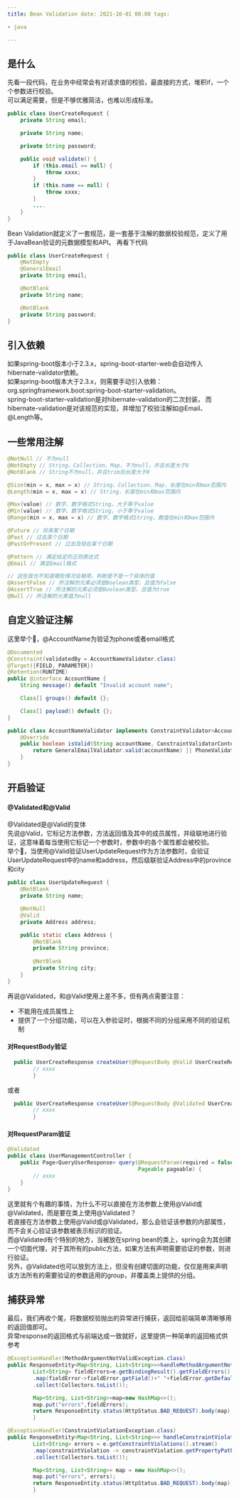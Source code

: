 ```yaml
---
title: Bean Validation date: 2021-10-01 00:00 tags:

- java

---
```


## 是什么

先看一段代码，在业务中经常会有对请求值的校验，最直接的方式，堆积if，一个个参数进行校验。  
可以满足需要，但是不够优雅简洁，也难以形成标准。

```java
public class UserCreateRequest {
    private String email;

    private String name;

    private String password;

    public void validate() {
        if (this.email == null) {
            throw xxxx;
        }
        if (this.name == null) {
            throw xxxx;
        }
        ....
    }
}
```

Bean Validation就定义了一套规范，是一套基于注解的数据校验规范，定义了用于JavaBean验证的元数据模型和API。 再看下代码

```java
public class UserCreateRequest {
    @NotEmpty
    @GeneralEmail
    private String email;

    @NotBlank
    private String name;

    @NotBlank
    private String password;
}
```

## 引入依赖

如果spring-boot版本小于2.3.x，spring-boot-starter-web会自动传入hibernate-validator依赖。  
如果spring-boot版本大于2.3.x，则需要手动引入依赖：org.springframework.boot:spring-boot-starter-validation。    
spring-boot-starter-validation是对hibernate-validation的二次封装， 而hibernate-validation是对该规范的实现，并增加了校验注解如@Email、@Length等。

## 一些常用注解

```java
@NotNull // 不为null
@NotEmpty // String、Collection、Map，不为null，并且长度大于0
@NotBlank // String不为null，并且trim后长度大于0

@Size(min = x, max = x) // String、Collection、Map，长度在min和max范围内
@Length(min = x, max = x) // String，长度在min和max范围内

@Max(value) // 数字、数字格式String，大于等于value
@Min(value) // 数字、数字格式String，小于等于value
@Range(min = x, max = x) // 数字、数字格式String，数值在min和max范围内

@Future // 将来某个日期
@Past // 过去某个日期
@PastOrPresent // 过去及现在某个日期

@Pattern // 满足给定的正则表达式
@Email // 满足Email格式

// 这些我也不知道哪些情况会被用，判断是不是一个具体的值
@AssertFalse // 所注解的元素必须是Boolean类型，且值为false
@AssertTrue // 所注解的元素必须是Boolean类型，且值为true
@Null // 所注解的元素值为null
```

## 自定义验证注解
这里举个🌰，@AccountName为验证为phone或者email格式
```java
@Documented
@Constraint(validatedBy = AccountNameValidator.class)
@Target({FIELD, PARAMETER})
@Retention(RUNTIME)
public @interface AccountName {
    String message() default "Invalid account name";

    Class[] groups() default {};

    Class[] payload() default {};
}
```
```java
public class AccountNameValidator implements ConstraintValidator<AccountName, String> {
    @Override
    public boolean isValid(String accountName, ConstraintValidatorContext context) {
        return GeneralEmailValidator.valid(accountName) || PhoneValidator.valid(accountName);
    }
}
```

## 开启验证
#### @Validated和@Valid
@Validated是@Valid的变体    
先说@Valid，它标记方法参数，方法返回值及其中的成员属性，并级联地进行验证，这意味着每当使用它标记一个参数时，参数中的各个属性都会被校验。  
举个🌰，当使用@Valid验证UserUpdateRequest作为方法参数时，会验证UserUpdateRequest中的name和address，然后级联验证Address中的province和city
```java
public class UserUpdateRequest {
    @NotBlank
    private String name;

    @NotNull
    @Valid 
    private Address address;

    public static class Address {
        @NotBlank
        private String province;
        
        @NotBlank
        private String city;
    }
}
```
再说@Validated，和@Valid使用上差不多，但有两点需要注意：
- 不能用在成员属性上
- 提供了一个分组功能，可以在入参验证时，根据不同的分组采用不同的验证机制

#### 对RequestBody验证
```java
  public UserCreateResponse createUser(@RequestBody @Valid UserCreateRequest request){
        // xxxx
        }
```
或者
```java
  public UserCreateResponse createUser(@RequestBody @Validated UserCreateRequest request){
        // xxxx
        }
```

#### 对RequestParam验证
```java
@Validated
public class UserManagementController {
    public Page<QueryUserResponse> query(@RequestParam(required = false) @NotBlank String keyword,
                                         Pageable pageable) {
        // xxxx
    }
}
```
这里就有个有趣的事情，为什么不可以直接在方法参数上使用@Valid或@Validated，而是要在类上使用@Validated？   
若直接在方法参数上使用@Valid或@Validated，那么会验证该参数的内部属性，而不会关心验证该参数被表示标识的验证。    
而@Validated有个特别的地方，当被放在spring bean的类上，spring会为其创建一个切面代理，对于其所有的public方法，如果方法有声明需要验证的参数，则进行验证。  
另外，@Validated也可以放到方法上，但没有创建切面的功能，仅仅是用来声明该方法所有的需要验证的参数适用的group，并覆盖类上提供的分组。  

## 捕获异常

最后，我们再收个尾，将数据校验抛出的异常进行捕获，返回给前端简单清晰够用的返回值即可。   
异常response的返回格式与前端达成一致就好，这里提供一种简单的返回格式供参考

```Java
@ExceptionHandler(MethodArgumentNotValidException.class)
public ResponseEntity<Map<String, List<String>>>handleMethodArgumentNotValidException(MethodArgumentNotValidException e){
        List<String> fieldErrors=e.getBindingResult().getFieldErrors().stream()
        .map(fieldError->fieldError.getField()+" "+fieldError.getDefaultMessage())
        .collect(Collectors.toList());

        Map<String, List<String>>map=new HashMap<>();
        map.put("errors",fieldErrors);
        return ResponseEntity.status(HttpStatus.BAD_REQUEST).body(map);
        }

@ExceptionHandler(ConstraintViolationException.class)
public ResponseEntity<Map<String, List<String>>> handleConstraintViolationException(ConstraintViolationException e) {
        List<String> errors = e.getConstraintViolations().stream()
        .map(constraintViolation -> constraintViolation.getPropertyPath() + constraintViolation.getMessage())
        .collect(Collectors.toList());

        Map<String, List<String>> map = new HashMap<>();
        map.put("errors", errors);
        return ResponseEntity.status(HttpStatus.BAD_REQUEST).body(map);
        }

```
